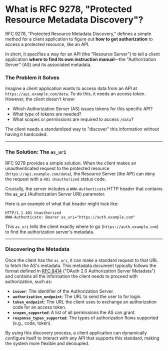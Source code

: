 # What is RFC 9278, "Protected Resource Metadata Discovery"?

RFC 9278, "Protected Resource Metadata Discovery," defines a simple method for a client application to figure out **how to get authorization** to access a protected resource, like an API.

In short, it specifies a way for an API (the "Resource Server") to tell a client application **where to find its own instruction manual**—the "Authorization Server" (AS) and its associated metadata.

### The Problem it Solves

Imagine a client application wants to access data from an API at `https://api.example.com/data`. To do this, it needs an access token. However, the client doesn't know:

  * Which Authorization Server (AS) issues tokens for this specific API?
  * What type of tokens are needed?
  * What scopes or permissions are required to access `/data`?

The client needs a standardized way to "discover" this information without having it hardcoded.

-----

### The Solution: The `as_uri`

RFC 9278 provides a simple solution. When the client makes an unauthenticated request to the protected resource (`https://api.example.com/data`), the Resource Server (the API) can deny the request with a `401 Unauthorized` status code.

Crucially, the server includes a `WWW-Authenticate` HTTP header that contains the **`as_uri`** (Authorization Server URI) parameter.

Here is an example of what that header might look like:

```http
HTTP/1.1 401 Unauthorized
WWW-Authenticate: Bearer as_uri="https://auth.example.com"
```

This `as_uri` tells the client exactly where to go (`https://auth.example.com`) to find the authorization server's metadata.

-----

### Discovering the Metadata

Once the client has the `as_uri`, it can make a standard request to that URL to fetch the AS's metadata. This metadata document typically follows the format defined in [RFC 8414](https://www.rfc-editor.org/info/rfc8414) ("OAuth 2.0 Authorization Server Metadata") and contains all the information the client needs to proceed with authorization, such as:

  * **`issuer`**: The identifier of the Authorization Server.
  * **`authorization_endpoint`**: The URL to send the user to for login.
  * **`token_endpoint`**: The URL the client uses to exchange an authorization code for an access token.
  * **`scopes_supported`**: A list of all permissions the AS can grant.
  * **`response_types_supported`**: The types of authorization flows supported (e.g., code, token).

By using this discovery process, a client application can dynamically configure itself to interact with any API that supports this standard, making the system more flexible and decoupled.